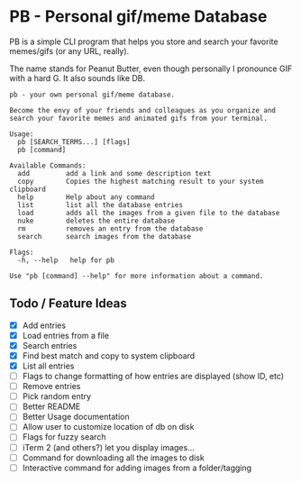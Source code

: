 # PB - Personal gif/meme Database

PB is a simple CLI program that helps you store and search your favorite memes/gifs (or any URL, really).

The name stands for Peanut Butter, even though personally I pronounce GIF with a hard G. It also sounds like DB.

```
pb - your own personal gif/meme database.

Become the envy of your friends and colleagues as you organize and search your favorite memes and animated gifs from your terminal.

Usage:
  pb [SEARCH_TERMS...] [flags]
  pb [command]

Available Commands:
  add         add a link and some description text
  copy        Copies the highest matching result to your system clipboard
  help        Help about any command
  list        list all the database entries
  load        adds all the images from a given file to the database
  nuke        deletes the entire database
  rm          removes an entry from the database
  search      search images from the database

Flags:
  -h, --help   help for pb

Use "pb [command] --help" for more information about a command.
```

## Todo / Feature Ideas

- [x] Add entries
- [x] Load entries from a file
- [x] Search entries
- [x] Find best match and copy to system clipboard
- [x] List all entries
- [ ] Flags to change formatting of how entries are displayed (show ID, etc)
- [ ] Remove entries
- [ ] Pick random entry
- [ ] Better README
- [ ] Better Usage documentation
- [ ] Allow user to customize location of db on disk
- [ ] Flags for fuzzy search
- [ ] iTerm 2 (and others?) let you display images...
- [ ] Command for downloading all the images to disk
- [ ] Interactive command for adding images from a folder/tagging
